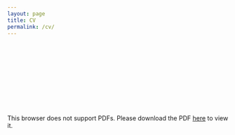 ```yaml
---
layout: page
title: CV
permalink: /cv/
---
```

<object class="cv-view" data="../assets/CV.pdf#toolbar=0" type="application/pdf">
    <embed src="../assets/CV.pdf">
        <p>This browser does not support PDFs. Please download the PDF <a href="../assets/CV.pdf">here</a> to view it.</p>
    </embed>
</object>
